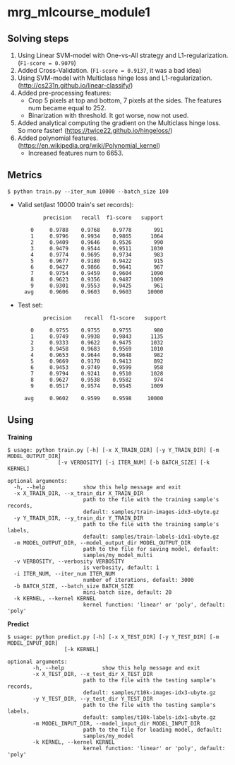 # mrg_mlcourse_module1
## Solving steps
1. Using Linear SVM-model with One-vs-All strategy and L1-regularization. (`F1-score = 0.9079`)
2. Added Cross-Validation. (`F1-score = 0.9137`, it was a bad idea)
3. Using SVM-model with Multiclass hinge loss and L1-regularization. (http://cs231n.github.io/linear-classify/)
4. Added pre-processing features:
    - Сrop 5 pixels at top and bottom, 7 pixels at the sides. The features num became equal to 252.
    - Binarization with threshold. It got worse, now not used.
5. Added analytical computing the gradient on the Multiclass hinge loss. So more faster! (https://twice22.github.io/hingeloss/)
6. Added polynomial features. (https://en.wikipedia.org/wiki/Polynomial_kernel)
    - Increased features num to 6653.
    
## Metrics
`$ python train.py --iter_num 10000 --batch_size 100`
* Valid set(last 10000 train's set records):
    
              precision   recall  f1-score   support
    
          0     0.9788    0.9768    0.9778       991
          1     0.9796    0.9934    0.9865      1064
          2     0.9409    0.9646    0.9526       990
          3     0.9479    0.9544    0.9511      1030
          4     0.9774    0.9695    0.9734       983
          5     0.9677    0.9180    0.9422       915
          6     0.9427    0.9866    0.9641       967
          7     0.9754    0.9459    0.9604      1090
          8     0.9623    0.9356    0.9487      1009
          9     0.9301    0.9553    0.9425       961
        avg     0.9606    0.9603    0.9603     10000   

    
    
* Test set:
          
              precision    recall  f1-score   support

          0     0.9755    0.9755    0.9755       980
          1     0.9749    0.9938    0.9843      1135
          2     0.9333    0.9622    0.9475      1032
          3     0.9458    0.9683    0.9569      1010
          4     0.9653    0.9644    0.9648       982
          5     0.9669    0.9170    0.9413       892
          6     0.9453    0.9749    0.9599       958
          7     0.9794    0.9241    0.9510      1028
          8     0.9627    0.9538    0.9582       974
          9     0.9517    0.9574    0.9545      1009

        avg     0.9602    0.9599    0.9598     10000
## Using
**Training**
```shell
$ usage: python train.py [-h] [-x X_TRAIN_DIR] [-y Y_TRAIN_DIR] [-m MODEL_OUTPUT_DIR]
                [-v VERBOSITY] [-i ITER_NUM] [-b BATCH_SIZE] [-k KERNEL]

optional arguments:
  -h, --help            show this help message and exit
  -x X_TRAIN_DIR, --x_train_dir X_TRAIN_DIR
                        path to the file with the training sample's records,
                        default: samples/train-images-idx3-ubyte.gz
  -y Y_TRAIN_DIR, --y_train_dir Y_TRAIN_DIR
                        path to the file with the training sample's labels,
                        default: samples/train-labels-idx1-ubyte.gz
  -m MODEL_OUTPUT_DIR, --model_output_dir MODEL_OUTPUT_DIR
                        path to the file for saving model, default:
                        samples/my_model_multi
  -v VERBOSITY, --verbosity VERBOSITY
                        is verbosity, default: 1
  -i ITER_NUM, --iter_num ITER_NUM
                        number of iterations, default: 3000
  -b BATCH_SIZE, --batch_size BATCH_SIZE
                        mini-batch size, default: 20
  -k KERNEL, --kernel KERNEL
                        kernel function: 'linear' or 'poly', default: 'poly'
```

**Predict**
```shell
$ usage: python predict.py [-h] [-x X_TEST_DIR] [-y Y_TEST_DIR] [-m MODEL_INPUT_DIR]
                  [-k KERNEL]

optional arguments:
        -h, --help            show this help message and exit
        -x X_TEST_DIR, --x_test_dir X_TEST_DIR
                        path to the file with the testing sample's records,
                        default: samples/t10k-images-idx3-ubyte.gz
        -y Y_TEST_DIR, --y_test_dir Y_TEST_DIR
                        path to the file with the testing sample's labels,
                        default: samples/t10k-labels-idx1-ubyte.gz
        -m MODEL_INPUT_DIR, --model_input_dir MODEL_INPUT_DIR
                        path to the file for loading model, default:
                        samples/my_model
        -k KERNEL, --kernel KERNEL
                        kernel function: 'linear' or 'poly', default: 'poly'
```